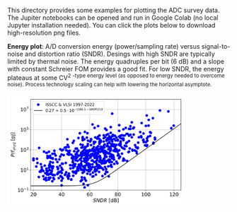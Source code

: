 This directory provides some examples for plotting the ADC survey data. The Jupiter notebooks can be opened and run in Google Colab (no local Jupyter installation needed). You can click the plots below to download high-resolution png files.

**Energy plot**: A/D conversion energy (power/sampling rate) versus signal-to-noise and distortion ratio (SNDR). Desings with high SNDR are typically limited by thermal noise. The energy quadruples per bit (6 dB) and a slope with constant Schreier FOM provides a good fit. For low SNDR, the energy plateaus at some CV<sup>2 -type energy level (as opposed to energy needed to overcome noise). Process technology scaling can help with lowering the horizontal asymptote.

<img src="energy_plot.png" width="400" />
